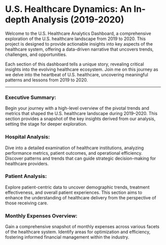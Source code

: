 # U.S. Healthcare Dynamics: An In-depth Analysis (2019-2020)
Welcome to the U.S. Healthcare Analytics Dashboard, a comprehensive exploration of the U.S. healthcare landscape from 2019 to 2020. This project is designed to provide actionable insights into key aspects of the healthcare system, offering a data-driven narrative that uncovers trends, challenges, and opportunities.

Each section of this dashboard tells a unique story, revealing critical insights into the evolving healthcare ecosystem. Join me on this journey as we delve into the heartbeat of U.S. healthcare, uncovering meaningful patterns and lessons from 2019 to 2020.

---

### Executive Summary:
Begin your journey with a high-level overview of the pivotal trends and metrics that shaped the U.S. healthcare landscape during 2019–2020. This section provides a snapshot of the key insights derived from our analysis, setting the stage for deeper exploration.

### Hospital Analysis:
Dive into a detailed examination of healthcare institutions, analyzing performance metrics, patient outcomes, and operational efficiency. Discover patterns and trends that can guide strategic decision-making for healthcare providers.

### Patient Analysis:
Explore patient-centric data to uncover demographic trends, treatment effectiveness, and overall patient experiences. This section aims to enhance the understanding of healthcare delivery from the perspective of those receiving care.

### Monthly Expenses Overview:
Gain a comprehensive snapshot of monthly expenses across various facets of the healthcare system. Identify areas for optimization and efficiency, fostering informed financial management within the industry.


